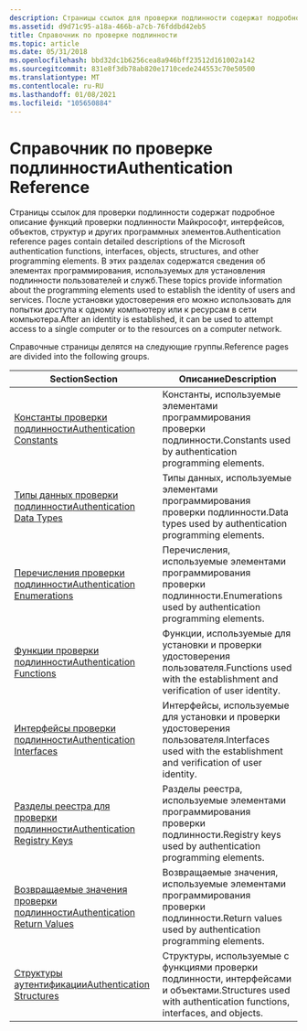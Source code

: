 ```yaml
---
description: Страницы ссылок для проверки подлинности содержат подробное описание функций проверки подлинности Майкрософт, интерфейсов, объектов, структур и других программных элементов.
ms.assetid: d9d71c95-a18a-466b-a7cb-76fddbd42eb5
title: Справочник по проверке подлинности
ms.topic: article
ms.date: 05/31/2018
ms.openlocfilehash: bbd32dc1b6256cea8a946bff23512d161002a142
ms.sourcegitcommit: 831e8f3db78ab820e1710cede244553c70e50500
ms.translationtype: MT
ms.contentlocale: ru-RU
ms.lasthandoff: 01/08/2021
ms.locfileid: "105650884"
---
```

# <a name="authentication-reference"></a><span data-ttu-id="0996d-103">Справочник по проверке подлинности</span><span class="sxs-lookup"><span data-stu-id="0996d-103">Authentication Reference</span></span>

<span data-ttu-id="0996d-104">Страницы ссылок для проверки подлинности содержат подробное описание функций проверки подлинности Майкрософт, интерфейсов, объектов, структур и других программных элементов.</span><span class="sxs-lookup"><span data-stu-id="0996d-104">Authentication reference pages contain detailed descriptions of the Microsoft authentication functions, interfaces, objects, structures, and other programming elements.</span></span> <span data-ttu-id="0996d-105">В этих разделах содержатся сведения об элементах программирования, используемых для установления подлинности пользователей и служб.</span><span class="sxs-lookup"><span data-stu-id="0996d-105">These topics provide information about the programming elements used to establish the identity of users and services.</span></span> <span data-ttu-id="0996d-106">После установки удостоверения его можно использовать для попытки доступа к одному компьютеру или к ресурсам в сети компьютера.</span><span class="sxs-lookup"><span data-stu-id="0996d-106">After an identity is established, it can be used to attempt access to a single computer or to the resources on a computer network.</span></span>

<span data-ttu-id="0996d-107">Справочные страницы делятся на следующие группы.</span><span class="sxs-lookup"><span data-stu-id="0996d-107">Reference pages are divided into the following groups.</span></span>



| <span data-ttu-id="0996d-108">Section</span><span class="sxs-lookup"><span data-stu-id="0996d-108">Section</span></span>                                                          | <span data-ttu-id="0996d-109">Описание</span><span class="sxs-lookup"><span data-stu-id="0996d-109">Description</span></span>                                                                          |
|------------------------------------------------------------------|--------------------------------------------------------------------------------------|
| [<span data-ttu-id="0996d-110">Константы проверки подлинности</span><span class="sxs-lookup"><span data-stu-id="0996d-110">Authentication Constants</span></span>](authentication-constants.md)         | <span data-ttu-id="0996d-111">Константы, используемые элементами программирования проверки подлинности.</span><span class="sxs-lookup"><span data-stu-id="0996d-111">Constants used by authentication programming elements.</span></span><br/>                    |
| [<span data-ttu-id="0996d-112">Типы данных проверки подлинности</span><span class="sxs-lookup"><span data-stu-id="0996d-112">Authentication Data Types</span></span>](authentication-data-types.md)       | <span data-ttu-id="0996d-113">Типы данных, используемые элементами программирования проверки подлинности.</span><span class="sxs-lookup"><span data-stu-id="0996d-113">Data types used by authentication programming elements.</span></span><br/>                   |
| [<span data-ttu-id="0996d-114">Перечисления проверки подлинности</span><span class="sxs-lookup"><span data-stu-id="0996d-114">Authentication Enumerations</span></span>](authentication-enumerations.md)   | <span data-ttu-id="0996d-115">Перечисления, используемые элементами программирования проверки подлинности.</span><span class="sxs-lookup"><span data-stu-id="0996d-115">Enumerations used by authentication programming elements.</span></span><br/>                 |
| [<span data-ttu-id="0996d-116">Функции проверки подлинности</span><span class="sxs-lookup"><span data-stu-id="0996d-116">Authentication Functions</span></span>](authentication-functions.md)         | <span data-ttu-id="0996d-117">Функции, используемые для установки и проверки удостоверения пользователя.</span><span class="sxs-lookup"><span data-stu-id="0996d-117">Functions used with the establishment and verification of user identity.</span></span><br/>  |
| [<span data-ttu-id="0996d-118">Интерфейсы проверки подлинности</span><span class="sxs-lookup"><span data-stu-id="0996d-118">Authentication Interfaces</span></span>](authentication-interfaces.md)       | <span data-ttu-id="0996d-119">Интерфейсы, используемые для установки и проверки удостоверения пользователя.</span><span class="sxs-lookup"><span data-stu-id="0996d-119">Interfaces used with the establishment and verification of user identity.</span></span><br/> |
| [<span data-ttu-id="0996d-120">Разделы реестра для проверки подлинности</span><span class="sxs-lookup"><span data-stu-id="0996d-120">Authentication Registry Keys</span></span>](authentication-registry-keys.md) | <span data-ttu-id="0996d-121">Разделы реестра, используемые элементами программирования проверки подлинности.</span><span class="sxs-lookup"><span data-stu-id="0996d-121">Registry keys used by authentication programming elements.</span></span><br/>                |
| [<span data-ttu-id="0996d-122">Возвращаемые значения проверки подлинности</span><span class="sxs-lookup"><span data-stu-id="0996d-122">Authentication Return Values</span></span>](authentication-return-values.md) | <span data-ttu-id="0996d-123">Возвращаемые значения, используемые элементами программирования проверки подлинности.</span><span class="sxs-lookup"><span data-stu-id="0996d-123">Return values used by authentication programming elements.</span></span><br/>                |
| [<span data-ttu-id="0996d-124">Структуры аутентификации</span><span class="sxs-lookup"><span data-stu-id="0996d-124">Authentication Structures</span></span>](authentication-structures.md)       | <span data-ttu-id="0996d-125">Структуры, используемые с функциями проверки подлинности, интерфейсами и объектами.</span><span class="sxs-lookup"><span data-stu-id="0996d-125">Structures used with authentication functions, interfaces, and objects.</span></span><br/>   |



 

 

 




